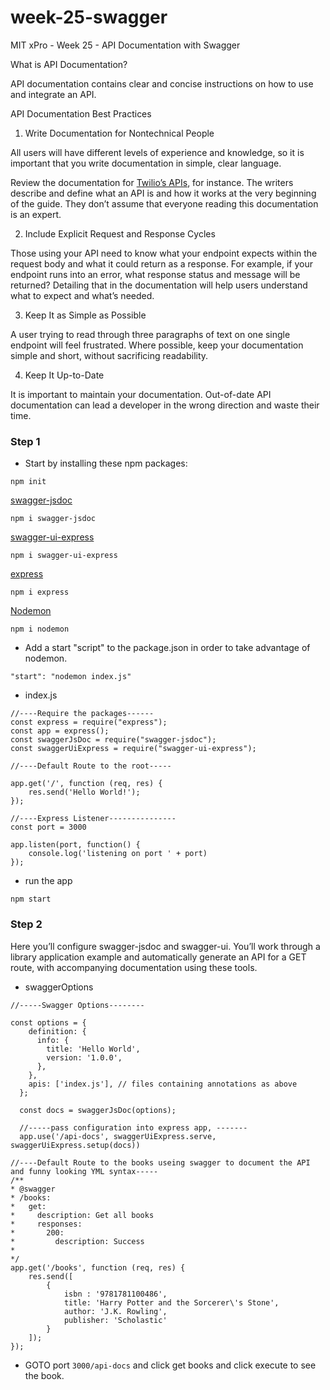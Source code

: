 # week-25-swagger
MIT xPro - Week 25 - API Documentation with Swagger

What is API Documentation?

API documentation contains clear and concise instructions on how to use and integrate an API. 

API Documentation Best Practices

1. Write Documentation for Nontechnical People

All users will have different levels of experience and knowledge, so it is important that you write documentation in simple, clear language.

Review the documentation for [Twilio’s APIs](https://www.twilio.com/docs/usage/api), for instance. The writers describe and define what an API is and how it works at the very beginning of the guide. They don’t assume that everyone reading this documentation is an expert.

2. Include Explicit Request and Response Cycles

Those using your API need to know what your endpoint expects within the request body and what it could return as a response. For example, if your endpoint runs into an error, what response status and message will be returned? Detailing that in the documentation will help users understand what to expect and what’s needed.

3. Keep It as Simple as Possible

A user trying to read through three paragraphs of text on one single endpoint will feel frustrated. Where possible, keep your documentation simple and short, without sacrificing readability.

4. Keep It Up-to-Date

It is important to maintain your documentation. Out-of-date API documentation can lead a developer in the wrong direction and waste their time.

### Step 1

- Start by installing these npm packages:

```npm init```

[swagger-jsdoc](https://www.npmjs.com/package/swagger-jsdoc)

```npm i swagger-jsdoc```

[swagger-ui-express](https://www.npmjs.com/package/swagger-ui-express)

```npm i swagger-ui-express```

[express](https://www.npmjs.com/package/express)

```npm i express```

[Nodemon](https://www.npmjs.com/package/nodemon)

```npm i nodemon```

- Add a start "script" to the package.json in order to take advantage of nodemon.

```"start": "nodemon index.js"```

- index.js

```
//----Require the packages------
const express = require("express");
const app = express();
const swaggerJsDoc = require("swagger-jsdoc");
const swaggerUiExpress = require("swagger-ui-express");

//----Default Route to the root-----

app.get('/', function (req, res) {
    res.send('Hello World!');
});

//----Express Listener---------------
const port = 3000

app.listen(port, function() {
    console.log('listening on port ' + port)
});
```

- run the app

```npm start```

### Step 2

Here you’ll configure swagger-jsdoc and swagger-ui. You’ll work through a library application example and automatically generate an API for a GET route, with accompanying documentation using these tools.

- swaggerOptions

```
//-----Swagger Options--------

const options = {
    definition: {
      info: {
        title: 'Hello World',
        version: '1.0.0',
      },
    },
    apis: ['index.js'], // files containing annotations as above
  };
  
  const docs = swaggerJsDoc(options);

  //-----pass configuration into express app, -------
  app.use('/api-docs', swaggerUiExpress.serve, swaggerUiExpress.setup(docs))
```

```
//----Default Route to the books useing swagger to document the API and funny looking YML syntax-----
/**
* @swagger
* /books:
*   get:
*     description: Get all books
*     responses:
*       200:
*         description: Success
*
*/
app.get('/books', function (req, res) {
    res.send([
        {
            isbn : '9781781100486',
            title: 'Harry Potter and the Sorcerer\'s Stone',
            author: 'J.K. Rowling',
            publisher: 'Scholastic'
        }
    ]);
});
```

- GOTO port ```3000/api-docs``` and click get books and click execute to see the book.














